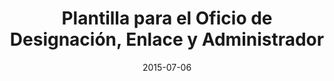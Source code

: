 ---
published: true
order: 1

title: Plantilla para el Oficio de Designación, Enlace y Administrador
date: 2015-07-06
document: /docs/oficio_designacion_enlace_administrador.docx

section: templates
category: templates
---